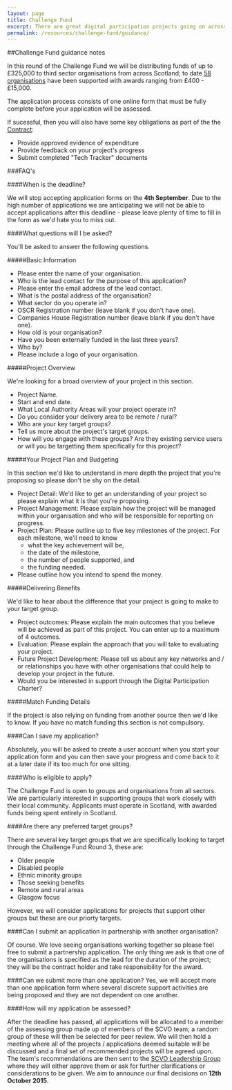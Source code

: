 ```yaml
---
layout: page
title: Challenge Fund
excerpt: There are great digital participation projects going on across Scotland. We want to support existing projects to do more, and encourage new projects to get started.
permalink: /resources/challenge-fund/guidance/
---
```

 
##Challenge Fund guidance notes
 
In this round of the Challenge Fund we will be distributing funds of up to £325,000 to third sector organisations from across Scotland; to date <a href="/projects">58 organisations</a> have been supported with awards ranging from £400 - £15,000.

The application process consists of one online form that must be fully complete before your application will be assessed.

If sucessful, then you will also have some key obligations as part of the the <a href="/files/Challenge Fund Contract.pdf">Contract</a>:
<ul>
	<li>Provide approved evidence of expenditure</li>
	<li>Provide feedback on your project's progress</li>
	<li>Submit completed "Tech Tracker" documents</li>
</ul>
 
###FAQ's

####When is the deadline?

We will stop accepting application forms on the **4th September**.  Due to the high number of applications we are anticipating we will not be able to accept applications after this deadline - please leave plenty of time to fill in the form as we'd hate you to miss out.

####What questions will I be asked?

You'll be asked to answer the following questions.

#####Basic Information

<ul>
  <li>Please enter the name of your organisation.</li>	
  <li>Who is the lead contact for the purpose of this application?</li>
  <li>Please enter the email address of the lead contact.</li>
  <li>What is the postal address of the organisation?</li>
  <li>What sector do you operate in?</li>
  <li>OSCR Registration number (leave blank if you don't have one).</li>
  <li>Companies House Registration number (leave blank if you don't have one).</li>
  <li>How old is your organisation?</li>
  <li>Have you been externally funded in the last three years?</li>
  <li>Who by?</li>
  <li>Please include a logo of your organisation.</li>
</ul>

#####Project Overview

We're looking for a broad overview of your project in this section.
<ul>
  <li>Project Name.</li>
  <li>Start and end date.</li>
  <li>What Local Authority Areas will your project operate in?</li>
  <li>Do you consider your delivery area to be remote / rural?</li>
  <li>Who are your key target groups?</li>
  <li>Tell us more about the project's target groups.</li>
  <li>How will you engage with these groups? Are they existing service users or will you be targetting them specifically for this project?</li>
</ul>

#####Your Project Plan and Budgeting

In this section we'd like to understand in more depth the project that you're proposing so please don't be shy on the detail.
<ul>
  <li>Project Detail: We'd like to get an understanding of your project so please explain what it is that you're proposing.</li>	
  <li>Project Management: Please explain how the project will be managed within your organisation and who will be responsible for reporting on progress.</li>
  <li>Project Plan: Please outline up to five key milestones of the project. For each milestone, we'll need to know 
  	<ul>
  		<li>what the key achievement will be,</li>
  		<li>the date of the milestone,</li>
  		<li>the number of people supported, and</li>
  		<li>the funding needed.</li>
  	</ul>
  </li>
  <li>Please outline how you intend to spend the money.</li>
</ul>

#####Delivering Benefits

We'd like to hear about the difference that your project is going to make to your target group.
<ul>
  <li>Project outcomes: Please explain the main outcomes that you believe will be achieved as part of this project. You can enter up to a maximum of 4 outcomes.</li>
  <li>Evaluation: Please explain the approach that you will take to evaluating your project.</li>
  <li>Future Project Development: Please tell us about any key networks and / or relationships you have with other organisations that could help to develop your project in the future.</li>
  <li>Would you be interested in support through the Digital Participation Charter?</li> 
</ul>

#####Match Funding Details

If the project is also relying on funding from another source then we'd like to know. If you have no match funding this section is not compulsory.

####Can I save my application?

Absolutely, you will be asked to create a user account when you start your application form and you can then save your progress and come back to it at a later date if its too much for one sitting.
 
####Who is eligible to apply?
  
The Challenge Fund is open to groups and organisations from all sectors. We are particularly interested in supporting groups that work closely with their local community. Applicants must operate in Scotland, with awarded funds being spent entirely in Scotland.  

####Are there any preferred target groups?

There are several key target groups that we are specifically looking to target through the Challenge Fund Round 3, these are:
<ul>
  <li>Older people</li>
  <li>Disabled people</li>
  <li>Ethnic minority groups</li>
  <li>Those seeking benefits</li>
  <li>Remote and rural areas</li>
  <li>Glasgow focus</li>	
</ul>

However, we will consider applications for projects that support other groups but these are our priorty targets.

####Can I submit an application in partnership with another organisation?

Of course.  We love seeing organisations working together so please feel free to submit a partnership application.  The only thing we ask is that one of the organisations is specified as the lead for the duration of the project; they will be the contract holder and take responsibility for the award.
  
####Can we submit more than one application?
Yes, we will accept more than one application form where several discrete support activities are being proposed and they are not dependent on one another.

####How will my application be assessed?

After the deadline has passed, all applications will be allocated to a member of the assessing group made up of members of the SCVO team; a random group of these will then be selected for peer review.  We will then hold a meeting where all of the projects / applications deemed suitable will be discussed and a final set of recommended projects will be agreed upon.  The team's recommendations are then sent to the [SCVO Leadership Group](http://digital.scvo.org.uk/about/board/) where they will either approve them or ask for further clarifications or considerations to be given.  We aim to announce our final decisions on **12th October 2015**.
